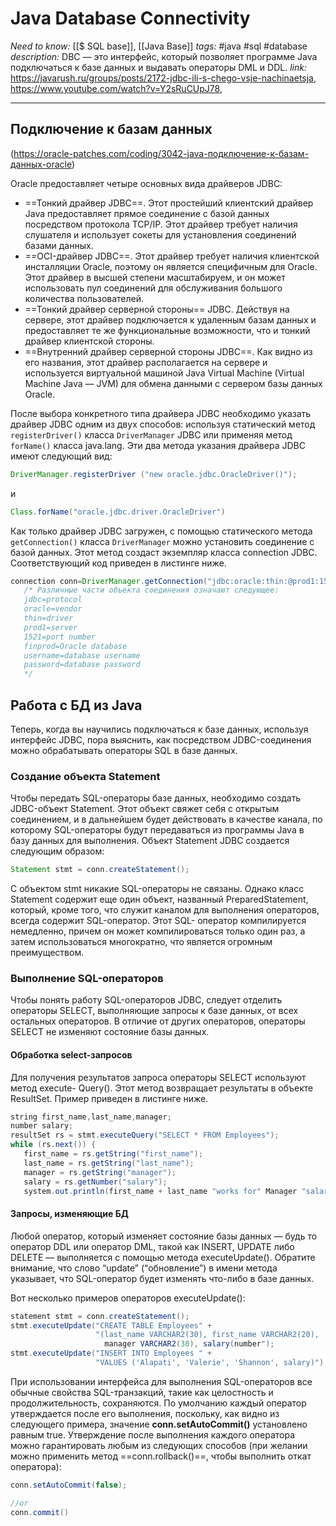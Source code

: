 # Java Database Connectivity
*Need to know:* [[$ SQL base]], [[Java Base]]
*tags:* #java #sql #database 
*description:* DBC — это интерфейс, который позволяет программе Java подключаться к базе данных и выдавать операторы DML и DDL.
*link:* https://javarush.ru/groups/posts/2172-jdbc-ili-s-chego-vsje-nachinaetsja, https://www.youtube.com/watch?v=Y2sRuCUpJ78, 

---
## Подключение к базам данных
(https://oracle-patches.com/coding/3042-java-подключение-к-базам-данных-oracle)

Oracle предоставляет четыре основных вида драйверов JDBC:
- ==Тонкий драйвер JDBC==. Этот простейший клиентский драйвер Java предоставляет прямое соединение с базой данных посредством протокола TCP/IP. Этот драйвер требует наличия слушателя и использует сокеты для установления соединений базами данных.
- ==OCI-драйвер JDBC==. Этот драйвер требует наличия клиентской инсталляции Oracle, поэтому он является специфичным для Oracle. Этот драйвер в высшей степени масштабируем, и он может использовать пул соединений для обслуживания большого количества пользователей.
- ==Тонкий драйвер серверной стороны== JDBC. Действуя на сервере, этот драйвер подключается к удаленным базам данных и предоставляет те же функциональные возможности, что и тонкий драйвер клиентской стороны.
- ==Внутренний драйвер серверной стороны JDBC==. Как видно из его названия, этот драйвер располагается на сервере и используется виртуальной машиной Java Virtual Machine (Virtual Machine Java — JVM) для обмена данными с сервером базы данных Oracle.

После выбора конкретного типа драйвера JDBC необходимо указать драйвер JDBC одним из двух способов: используя статический метод `registerDriver()` класса `DriverManager` JDBC или применяя метод `forName()` класса java.lang. 
Эти два метода указания драйвера JDBC имеют следующий вид: 
```java
DriverManager.registerDriver ("new oracle.jdbc.OracleDriver()");
```
и
```java
Class.forName("oracle.jdbc.driver.OracleDriver") 
```

Как только драйвер JDBC загружен, с помощью статического метода `getConnection()` класса `DriverManager` можно установить соединение с базой данных. Этот метод создаст экземпляр класса connection JDBC. Соответствующий код приведен в листинге ниже.
```java
connection conn=DriverManager.getConnection("jdbc:oracle:thin:@prod1:1521:finprod", username, passwd);
   /* Различные части объекта соединения означают следующее: 
   jdbc=protocol
   oracle=vendor
   thin=driver
   prod1=server
   1521=port number
   finprod=Oracle database
   username=database username
   password=database password
   */
```

## Работа с БД из Java
Теперь, когда вы научились подключаться к базе данных, используя интерфейс JDBC, пора выяснить, как посредством JDBC-соединения можно обрабатывать операторы SQL в базе данных.

### Создание объекта Statement
Чтобы передать SQL-операторы базе данных, необходимо создать JDBC-объект Statement. Этот объект свяжет себя с открытым соединением, и в дальнейшем будет действовать в качестве канала, по которому SQL-операторы будут передаваться из программы Java в базу данных для выполнения. Объект Statement JDBC создается следующим образом: 
```java
Statement stmt = conn.createStatement();
```

С объектом stmt никакие SQL-операторы не связаны. Однако класс Statement содержит еще один объект, названный PreparedStatement, который, кроме того, что служит каналом для выполнения операторов, всегда содержит SQL-оператор. Этот SQL- оператор компилируется немедленно, причем он может компилироваться только один раз, а затем использоваться многократно, что является огромным преимуществом.

### Выполнение SQL-операторов
Чтобы понять работу SQL-операторов JDBC, следует отделить операторы SELECT, выполняющие запросы к базе данных, от всех остальных операторов. В отличие от других операторов, операторы SELECT не изменяют состояние базы данных.

#### Обработка select-запросов
Для получения результатов запроса операторы SELECT используют метод execute- Query(). Этот метод возвращает результаты в объекте ResultSet. Пример приведен в листинге ниже.
```java
string first_name,last_name,manager;
number salary;
resultSet rs = stmt.executeQuery("SELECT * FROM Employees");
while (rs.next()) {
   first_name = rs.getString("first_name");
   last_name = rs.getString("last_name");
   manager = rs.getString("manager");
   salary = rs.getNumber("salary");
   system.out.println(first_name + last_name "works for" Manager "salary is:" salary.");
```

#### Запросы, изменяющие БД
Любой оператор, который изменяет состояние базы данных — будь то оператор DDL или оператор DML, такой как INSERT, UPDATE либо DELETE — выполняется с помощью метода executeUpdate(). Обратите внимание, что слово “update” (“обновление”) в имени метода указывает, что SQL-оператор будет изменять что-либо в базе данных.

Вот несколько примеров операторов executeUpdate():
```java
statement stmt = conn.createStatement();
stmt.executeUpdate("CREATE TABLE Employees" +
                   "(last_name VARCHAR2(30), first_name VARCHAR2(20),
                     manager VARCHAR2(30), salary(number");
stmt.executeUpdate("INSERT INTO Employees " +
                   "VALUES ('Alapati', 'Valerie', 'Shannon', salary)");
```

При использовании интерфейса для выполнения SQL-операторов все обычные свойства SQL-транзакций, такие как целостность и продолжительность, сохраняются. По умолчанию каждый оператор утверждается после его выполнения, поскольку, как видно из следующего примера, значение **conn.setAutoCommit()** установлено равным true. Утверждение после выполнения каждого оператора можно гарантировать любым из следующих способов (при желании можно применить метод ==conn.rollback()==, чтобы выполнить откат оператора): 
```java
conn.setAutoCommit(false);

//or
conn.commit()
```

